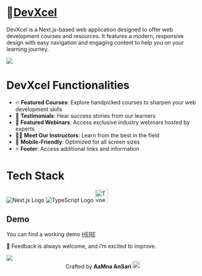 # 🔐[DevXcel]()

DevXcel is a Next.js-based web application designed to offer web development courses and resources. It features a modern, responsive design with easy navigation and engaging content to help you on your learning journey.

![](./src/devXcelDemo.gif)

# DevXcel Functionalities

- 🔥 **Featured Courses**: Explore handpicked courses to sharpen your web development skills
- 🎤 **Testimonials**: Hear success stories from our learners
- 🎥 **Featured Webinars**: Access exclusive industry webinars hosted by experts
- 👩‍🏫 **Meet Our Instructors**: Learn from the best in the field
- 📱 **Mobile-Friendly**: Optimized for all screen sizes
- ⚡ **Footer**: Access additional links and information

# Tech Stack
![Next.js Logo](https://nextjs.org/static/favicon/favicon-32x32.png)
 ![TypeScript Logo](https://img.icons8.com/?size=33&id=cHBUT9SmrD2V&format=png&color=000000)
<img src="https://ph-files.imgix.net/0e9ab899-883b-45fa-927a-1565d8af2e42.png?auto=format" alt="TypeScript Logo" width="33" height="33" />


## Demo

You can find a working demo [HERE](https://yourlinkhere.com)

📌 Feedback is always welcome, and I’m excited to improve. 

<img src="https://user-images.githubusercontent.com/73097560/115834477-dbab4500-a447-11eb-908a-139a6edaec5c.gif">

<div align="center">Crafted by <b> AaMna AnSari <img src="https://media.giphy.com/media/ObNTw8Uzwy6KQ/giphy.gif" width="20px"> </div>
